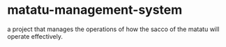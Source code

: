 # matatu-management-system
a project that manages the operations of how the sacco of the matatu will operate effectively.
